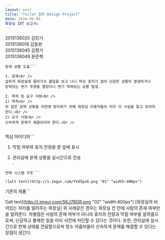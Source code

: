 ```yaml
---
layout: post
title: "Toilet IOT-Design Project"
date: 2016-06-08
화장실 IOT 보고서:
---
```

2015136020 김민기<br />2015136018 김동완<br />2015136045 김형기<br />2015136049 문준혁<br />

 ```
 문제 상황 도출```

1. 문제<br />
급하게 화장실에 들어가서 볼일을 보고 나니 막상 휴지가 없어 난감한 상황이 발생하거나
닫혀있는 변기 뚜껑을 열었더니 변기 막혀있는 상황 발생.

2. 목적 및 요구 사항<br />
1) 목적<br />
위 같은 문제 상황을 미연에 방지하기 위해 화장실 이용자들이 미리 이 사실을 알고 있어야 한다.<br />
2) 요구 사항<br />
신속하게 문제가 해결되어야 한다.<br />


```
핵심 아이디어```

1. 막힘 여부와 휴지 잔량을 문 앞에 표시<br />

2. 관리실에 문제 상황을 실시간으로 전송<br />
.


```
전체 시스템 구조```

![alt text](http://i.imgur.com/YVd5ps8.png "01" "width:400px")

```
기존의 제품```

![alt text](http://i.imgur.com/SKJ7BGR.png "02" "width:400px")
[화장실의 비어있는 자리를 알려주는 화장실]
위 사례같은 경우는 화장실 칸 안에 사람의 존재 여부만을 알려준다. 차별점은 사람의 존재 여부가 아니라 휴지의 잔량과 막힘 여부를 알려줌으로써, 난감하고 불쾌한 일을 미리 사전에 차단할 수 있다는 것이다. 또한, 관리실에 실시간으로 현재 상태를 전달함으로써 청소 아줌마들이 신속하게 문제를 해결할 수 있다는 장점이 생긴다.
